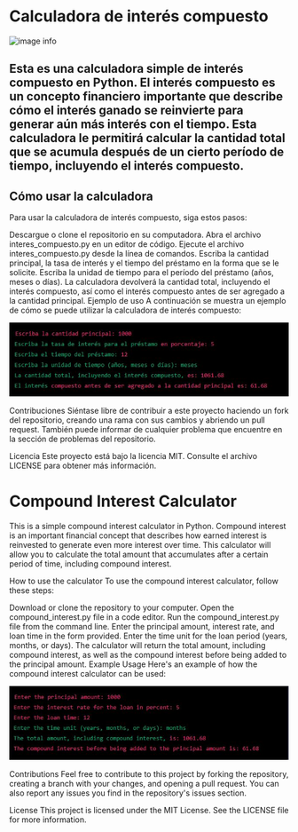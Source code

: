 # Calculadora de interés compuesto

![image info](https://numdea.com/wp-content/uploads/2019/12/concepto-ahorro-270x180.jpg)

## Esta es una calculadora simple de interés compuesto en Python. El interés compuesto es un concepto financiero importante que describe cómo el interés ganado se reinvierte para generar aún más interés con el tiempo. Esta calculadora le permitirá calcular la cantidad total que se acumula después de un cierto período de tiempo, incluyendo el interés compuesto.

## Cómo usar la calculadora
Para usar la calculadora de interés compuesto, siga estos pasos:

Descargue o clone el repositorio en su computadora.
Abra el archivo interes_compuesto.py en un editor de código.
Ejecute el archivo interes_compuesto.py desde la línea de comandos.
Escriba la cantidad principal, la tasa de interés y el tiempo del préstamo en la forma que se le solicite.
Escriba la unidad de tiempo para el período del préstamo (años, meses o días).
La calculadora devolverá la cantidad total, incluyendo el interés compuesto, así como el interés compuesto antes de ser agregado a la cantidad principal.
Ejemplo de uso
A continuación se muestra un ejemplo de cómo se puede utilizar la calculadora de interés compuesto:


![image info](./pictures/esp_example.JPG)


Contribuciones
Siéntase libre de contribuir a este proyecto haciendo un fork del repositorio, creando una rama con sus cambios y abriendo un pull request. También puede informar de cualquier problema que encuentre en la sección de problemas del repositorio.

Licencia
Este proyecto está bajo la licencia MIT. Consulte el archivo LICENSE para obtener más información.



# Compound Interest Calculator
This is a simple compound interest calculator in Python. Compound interest is an important financial concept that describes how earned interest is reinvested to generate even more interest over time. This calculator will allow you to calculate the total amount that accumulates after a certain period of time, including compound interest.

How to use the calculator
To use the compound interest calculator, follow these steps:

Download or clone the repository to your computer.
Open the compound_interest.py file in a code editor.
Run the compound_interest.py file from the command line.
Enter the principal amount, interest rate, and loan time in the form provided.
Enter the time unit for the loan period (years, months, or days).
The calculator will return the total amount, including compound interest, as well as the compound interest before being added to the principal amount.
Example Usage
Here's an example of how the compound interest calculator can be used:

![image info](./pictures/eng_example.JPG)

Contributions
Feel free to contribute to this project by forking the repository, creating a branch with your changes, and opening a pull request. You can also report any issues you find in the repository's issues section.

License
This project is licensed under the MIT License. See the LICENSE file for more information.
